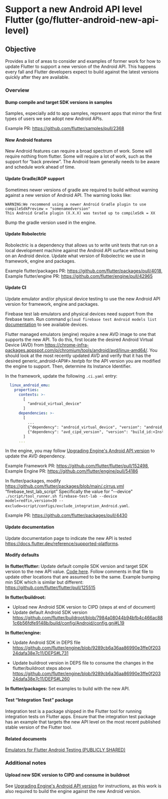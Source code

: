 # Support a new Android API level Flutter (go/flutter-android-new-api-level)

## Objective

Provides a list of areas to consider and examples of former work for how to update Flutter to support a new version of the Android API. This happens every fall and Flutter developers expect to build against the latest versions quickly after they are available.

### Overview

#### Bump compile and target SDK versions in samples

Samples, especially add to app samples, represent apps that mirror the first types of users we see adopt new Android APIs.

Example PR: https://github.com/flutter/samples/pull/2368

#### New Android features

New Android features can require a broad spectrum of work. Some will require nothing from flutter. Some will require a lot of work, such as the support for “back preview”. The Android team generally needs to be aware and schedule work ahead of time.

#### Update Gradle/AGP support

Sometimes newer versions of gradle are required to build without warning against a new version of Android API. The warning looks like:

```
WARNING:We recommend using a newer Android Gradle plugin to use compileSdkPreview = "somenamedversion"
This Android Gradle plugin (X.X.X) was tested up to compileSdk = XX
```

Bump the gradle version used in the engine.

#### Update Robolectric

Robolectric is a dependency that allows us to write unit tests that run on a local development machine against the Android API surface without being on an Android device.
Update what version of Robolectric we use in framework, engine and packages.

Example flutter/packages PR: https://github.com/flutter/packages/pull/4018, Example flutter/engine PR: https://github.com/flutter/engine/pull/42965

#### Update CI

Update emulator and/or physical device testing to use the new Android API version for framework, engine and packages.

Firebase test lab emulators and physical devices need support from the firebase team.
Run command `gcloud firebase test Android models list` [documentation](https://firebase.google.com/docs/test-lab/Android/available-testing-devices) to see available devices.

Flutter managed emulators (engine) require a new AVD image to one that supports the new API. To do this, first locate the desired Android Virtual Device (AVD) from https://chrome-infra-packages.appspot.com/p/chromium/tools/android/avd/linux-amd64/. You should look at the most recently updated AVD and verify that it has the desired generic_android<API#>.textpb for the API version you are modified the engine to support. Then, determine its Instance Identifier.

In the framework, update the following `.ci.yaml` entry:

```yaml
  linux_android_emu:
    properties:
      contexts: >-
        [
          "android_virtual_device"
        ]
      dependencies: >-
        [
          ...
          {"dependency": "android_virtual_device", "version": "android_<API#>_google_apis_x64.textpb"},
          {"dependency": "avd_cipd_version", "version": "build_id:<Instance ID>"},
        ]
      ...
```

In the engine, you may follow [Upgrading Engine's Android API version](https://github.com/flutter/flutter/blob/main/docs/platforms/android/Upgrading-Engine's-Android-API-version.md) to update the AVD dependency.

Example Framework PR: https://github.com/flutter/flutter/pull/152498, Example Engine PR: https://github.com/flutter/engine/pull/54186

In flutter/packages, modify https://github.com/flutter/packages/blob/main/.cirrus.yml “firebase_test_lab_script”
Specifically the value for “--device” `./script/tool_runner.sh firebase-test-lab --device model=redfin,version=30 --exclude=script/configs/exclude_integration_Android.yaml`.

Example PR: https://github.com/flutter/packages/pull/4430

#### Update documentation

Update documentation page to indicate the new API is tested
https://docs.flutter.dev/reference/supported-platforms.

#### Modify defaults

**In flutter/flutter:** Update default compile SDK version and target SDK version to the new API value.
[Code here](../../../packages/flutter_tools/gradle/src/main/groovy/flutter.groovy).
Follow comments in that file to update other locations that are assumed to be the same.
Example bumping min SDK which is similar but different: https://github.com/flutter/flutter/pull/125515

**In flutter/buildroot:**

- Upload new Android SDK version to CIPD (steps at end of document)
- Update default Android SDK version
https://github.com/flutter/buildroot/blob/7984a08044b94bfb4c466ac881c6b56fdfe9148b/build/config/Android/config.gni#L19

**In flutter/engine:**

- Update Android SDK in DEPS file
https://github.com/flutter/engine/blob/9289cb6a36aa86990e3ffe0f20324dafa38e7c11/DEPS#L731

- Update buildroot version in DEPS file to consume the changes in the flutter/buildroot steps above
https://github.com/flutter/engine/blob/9289cb6a36aa86990e3ffe0f20324dafa38e7c11/DEPS#L260

**In flutter/packages:** Set examples to build with the new API.

#### Test “Integration Test” package

Integration test is a package shipped in the Flutter tool for running integration tests on Flutter apps. Ensure that the integration test package has an example that targets the new API level on the most recent published stable version of the Flutter tool.

#### Related documents

[Emulators for Flutter Android Testing (PUBLICLY SHARED)](https://docs.google.com/document/d/10wYUcLcSTF4Epg2EUGoBqOkkOe4zxKHvYKjXFZAOgGs/edit?resourcekey=0-pltjPvEtVezXDADMbUwFHQ)

### Additional notes

#### Upload new SDK version to CIPD and consume in buildroot

See [Upgrading Engine's Android API version](https://github.com/flutter/flutter/blob/main/docs/platforms/android/Upgrading-Engine's-Android-API-version.md) for instructions, as this work is also required to build the engine against the new Android version.

